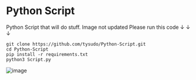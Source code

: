 # Python Script
 Python Script that will do stuff. Image not updated
 Please run this code ↓ ↓ ↓
 ```
 git clone https://github.com/tysudo/Python-Script.git
 cd Python-Script
 pip install -r requirements.txt
 python3 Script.py
 ```
![image](https://user-images.githubusercontent.com/91703892/142709102-c45f27cf-a87a-4cfc-8065-c8c5aeb9638a.png)


